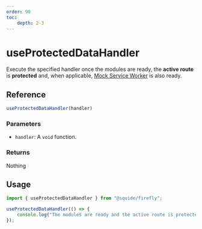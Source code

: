 ```yaml
---
order: 90
toc:
    depth: 2-3
---
```


# useProtectedDataHandler

Execute the specified handler once the modules are ready, the **active route** is **protected** and, when applicable, [Mock Service Worker](https://mswjs.io/) is also ready.

## Reference

```ts
useProtectedDataHandler(handler)
```

### Parameters

- `handler`: A `void` function.

### Returns

Nothing

## Usage

```ts !#3-5
import { useProtectedDataHandler } from "@squide/firefly";

useProtectedDataHandler(() => {
    console.log("The modules are ready and the active route is protected!");
});
```
